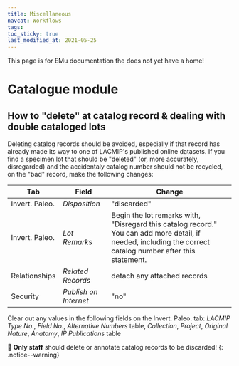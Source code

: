 ```yaml
---
title: Miscellaneous
navcat: Workflows
tags:
toc_sticky: true
last_modified_at: 2021-05-25
---
```


This page is for EMu documentation the does not yet have a home!

# Catalogue module
## How to "delete" at catalog record & dealing with double cataloged lots
Deleting catalog records should be avoided, especially if that record has already made its way to one of LACMIP's published online datasets. If you find a specimen lot that should be "deleted" (or, more accurately, disregarded) and the accidentaly catalog number should not be recycled, on the "bad" record, make the following changes:

| Tab | Field | Change |
|---|---|---|
| Invert. Paleo. | _Disposition_ | "discarded" |
| Invert. Paleo. | _Lot Remarks_ | Begin the lot remarks with, "Disregard this catalog record." You can add more detail, if needed, including the correct catalog number after this statement. |
| Relationships | _Related Records_ | detach any attached records |
| Security | _Publish on Internet_ | "no" |

Clear out any values in the following fields on the Invert. Paleo. tab: _LACMIP Type No._, _Field No._, _Alternative Numbers_ table, _Collection_, _Project_, _Original Nature_, _Anatomy_, _IP Publications_ table

🛑 **Only staff** should delete or annotate catalog records to be discarded!
{: .notice--warning}
